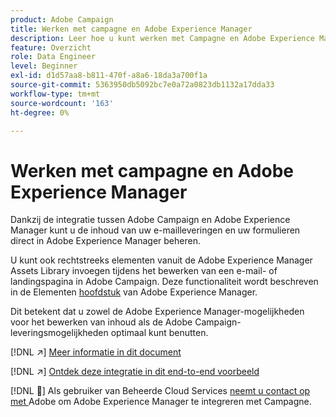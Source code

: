 ```yaml
---
product: Adobe Campaign
title: Werken met campagne en Adobe Experience Manager
description: Leer hoe u kunt werken met Campagne en Adobe Experience Manager
feature: Overzicht
role: Data Engineer
level: Beginner
exl-id: d1d57aa8-b811-470f-a8a6-18da3a700f1a
source-git-commit: 5363950db5092bc7e0a72a0823db1132a17dda33
workflow-type: tm+mt
source-wordcount: '163'
ht-degree: 0%

---
```


# Werken met campagne en Adobe Experience Manager

Dankzij de integratie tussen Adobe Campaign en Adobe Experience Manager kunt u de inhoud van uw e-mailleveringen en uw formulieren direct in Adobe Experience Manager beheren.

U kunt ook rechtstreeks elementen vanuit de Adobe Experience Manager Assets Library invoegen tijdens het bewerken van een e-mail- of landingspagina in Adobe Campaign. Deze functionaliteit wordt beschreven in de Elementen [hoofdstuk](https://experienceleague.adobe.com/docs/experience-manager-cloud-service/assets/overview.html) van Adobe Experience Manager.

Dit betekent dat u zowel de Adobe Experience Manager-mogelijkheden voor het bewerken van inhoud als de Adobe Campaign-leveringsmogelijkheden optimaal kunt benutten.

[!DNL :arrow_upper_right:] [Meer informatie in dit document](https://experienceleague.adobe.com/docs/experience-manager-65/administering/integration/campaignonpremise.html?lang=en#aem-and-adobe-campaign-integration-workflow)

[!DNL :arrow_upper_right:] [Ontdek deze integratie in dit end-to-end voorbeeld](https://experienceleague.adobe.com/docs/campaign-classic/using/integrating-with-adobe-experience-cloud/adobe-experience-manager/creating-an-experience-manager-newsletter.html?lang=en#integrating-with-adobe-experience-cloud)

[!DNL :speech_balloon:] Als gebruiker van Beheerde Cloud Services  [neemt u contact op met ](../start/campaign-faq.md#support) Adobe om Adobe Experience Manager te integreren met Campagne.

